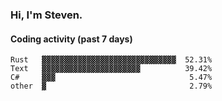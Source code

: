 ### Hi, I'm Steven.

#### Coding activity (past 7 days)
```
Rust   ▓▓▓▓▓▓▓▓▓▓▓▓▓▓▓▓▓▓▓▓▓▓▓▓▓▓▓▓▓▓  52.31%
Text   ▓▓▓▓▓▓▓▓▓▓▓▓▓▓▓▓▓▓▓▓▓▓          39.42%
C#     ▓▓▓                              5.47%
other  ▓                                2.79%
```
